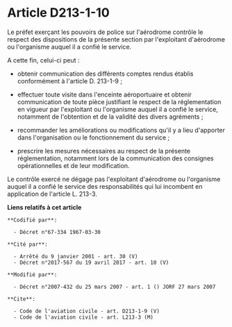 # Article D213-1-10

Le préfet exerçant les pouvoirs de police sur l'aérodrome contrôle le respect des dispositions de la présente section par
l'exploitant d'aérodrome ou l'organisme auquel il a confié le service.

A cette fin, celui-ci peut :

- obtenir communication des différents comptes rendus établis conformément à l'article D. 213-1-9 ;

- effectuer toute visite dans l'enceinte aéroportuaire et obtenir communication de toute pièce justifiant le respect de la
réglementation en vigueur par l'exploitant ou l'organisme auquel il a confié le service, notamment de l'obtention et de la
validité des divers agréments ;

- recommander les améliorations ou modifications qu'il y a lieu d'apporter dans l'organisation ou le fonctionnement du
service ;

- prescrire les mesures nécessaires au respect de la présente réglementation, notamment lors de la communication des
consignes opérationnelles et de leur modification.

Le contrôle exercé ne dégage pas l'exploitant d'aérodrome ou l'organisme auquel il a confié le service des responsabilités
qui lui incombent en application de l'article L. 213-3.

**Liens relatifs à cet article**

	**Codifié par**:

	  - Décret n°67-334 1967-03-30

	**Cité par**:

	  - Arrêté du 9 janvier 2001 - art. 30 (V)
	  - Décret n°2017-567 du 19 avril 2017 - art. 10 (V)

	**Modifié par**:

	  - Décret n°2007-432 du 25 mars 2007 - art. 1 () JORF 27 mars 2007

	**Cite**:

	  - Code de l'aviation civile - art. D213-1-9 (V)
	  - Code de l'aviation civile - art. L213-3 (M)
